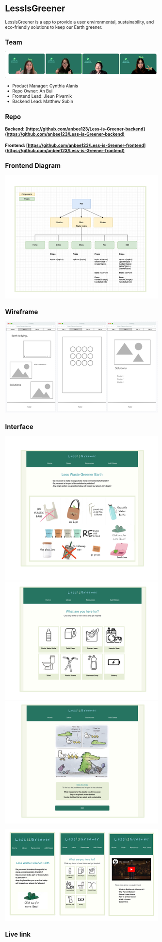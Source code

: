 # LessIsGreener

LessIsGreener is a app to provide a user environmental, sustainability, and eco-friendly solutions to keep our Earth greener. 

## Team 

![](public/img/team.png)

* Product Manager: Cynthia Alanis
* Repo Owner: An Bui
* Frontend Lead: Jieun Pivarnik
* Backend Lead: Matthew Subin 

## Repo

#### Backend: [https://github.com/anbee123/Less-is-Greener-backend](https://github.com/anbee123/Less-is-Greener-backend)
#### Frontend: [https://github.com/anbee123/Less-is-Greener-frontend](https://github.com/anbee123/Less-is-Greener-frontend)



## Frontend Diagram
![](public/img/diagram.png)

## Wireframe 

![](public/img/wireframe.png)

## Interface
![](public/img/home-screen.png)
![](public/img/index-screen.png)
![](public/img/show-screen.png)

![](public/img/responsive.png)

## Live link




